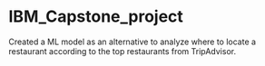 # IBM_Capstone_project
Created a ML model as an alternative to analyze where to locate a restaurant according to the top restaurants from TripAdvisor.
